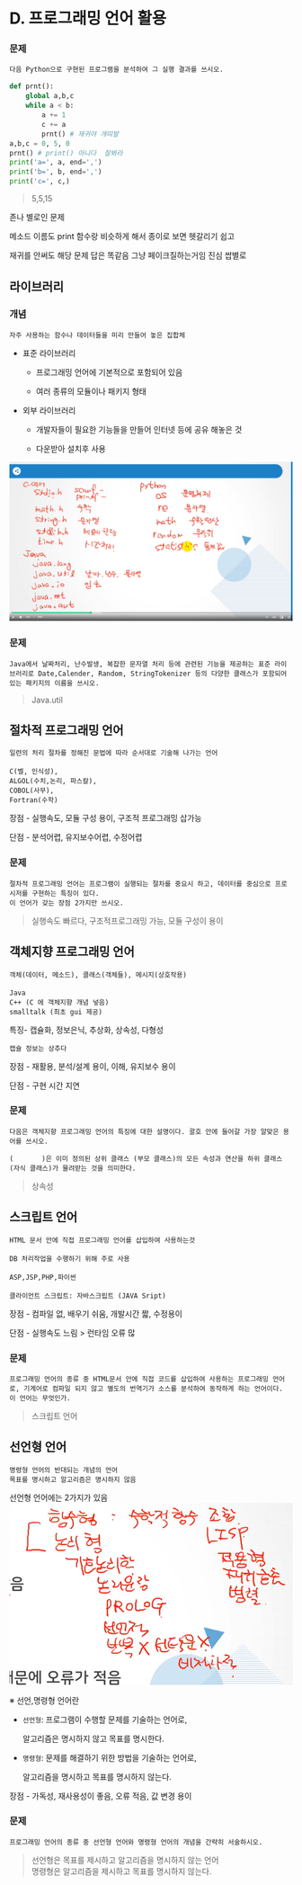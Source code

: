 # D. 프로그래밍 언어 활용

### 문제

    다음 Python으로 구현된 프로그램을 분석하여 그 실행 결과를 쓰시오.

```py
def prnt():
    global a,b,c
    while a < b:
        a += 1
        c += a
        prnt() # 재귀야 개띠발
a,b,c = 0, 5, 0
prnt() # print() 아니다  잘봐라
print('a=', a, end=',')
print('b=', b, end=',')
print('c=', c,)
```

> 5,5,15

존나 별로인 문제

메소드 이름도 print 함수랑 비슷하게 해서 종이로 보면 헷갈리기 쉽고

재귀를 안써도 해당 문제 답은 똑같음 그냥 페이크질하는거임 진심 쌉별로

## 라이브러리

### 개념

    자주 사용하는 함수나 데이터들을 미리 만들어 놓은 집합체

- 표준 라이브러리

  - 프로그래밍 언어에 기본적으로 포함되어 있음

  - 여러 종류의 모듈이나 패키지 형태

- 외부 라이브러리

  - 개발자들이 필요한 기능들을 만들어 인터넷 등에 공유 해놓은 것

  - 다운받아 설치후 사용

![라이브러리](/img/1_programming/library.png)

### 문제

    Java에서 날짜처리, 난수발생, 복잡한 문자열 처리 등에 관련된 기능을 제공하는 표준 라이브러리로 Date,Calender, Random, StringTokenizer 등의 다양한 클래스가 포함되어 있는 패키지의 이름을 쓰시오.

> Java.util

## 절차적 프로그래밍 언어

    일련의 처리 절차를 정해진 문법에 따라 순서대로 기술해 나가는 언어

    C(벨, 인식성),
    ALGOL(수치,논리, 파스칼),
    COBOL(사무),
    Fortran(수학)

장점 - 실행속도, 모듈 구성 용이, 구조적 프로그래밍 삽가능

단점 - 분석어렵, 유지보수어렵, 수정어렵

### 문제

    절차적 프로그래밍 언어는 프로그램이 실행되는 절차를 중요시 하고, 데이터를 중심으로 프로시저를 구현하는 특징이 있다.
    이 언어가 갖는 장점 2가지만 쓰시오.

> 실행속도 빠르다, 구조적프로그래밍 가능, 모듈 구성이 용이

## 객체지향 프로그래밍 언어

    객체(데이터, 메소드), 클래스(객체들), 메시지(상호작용)

    Java
    C++ (C 에 객체지향 개념 넣음)
    smalltalk (최초 gui 제공)

특징- 캡슐화, 정보은닉, 추상화, 상속성, 다형성

`캡슐 정보는 상추다`

장점 - 재활용, 분석/설계 용이, 이해, 유지보수 용이

단점 - 구현 시간 지연

### 문제

    다음은 객체지향 프로그래밍 언어의 특징에 대한 설명이다. 괄호 안에 들어갈 가장 알맞은 용어를 쓰시오.

```
(       )은 이미 정의된 상위 클래스 (부모 클래스)의 모든 속성과 연산을 하위 클래스 (자식 클래스)가 물려받는 것을 의미한다.
```

> 상속성

## 스크립트 언어

    HTML 문서 안에 직접 프로그래밍 언어를 삽입하여 사용하는것

    DB 처리작업을 수행하기 위해 주로 사용

    ASP,JSP,PHP,파이썬

    클라이언트 스크립트: 자바스크립트 (JAVA Sript)

장점 - 컴파일 없, 배우기 쉬움, 개발시간 짧, 수정용이

단점 - 실행속도 느림 > 런타임 오류 많

### 문제

    프로그래밍 언어의 종류 중 HTML문서 안에 직접 코드를 삽입하여 사용하는 프로그래밍 언어로, 기계어로 컴파일 되지 않고 별도의 번역기가 소스를 분석하여 동작하게 하는 언어이다. 이 언어는 무엇인가.

> 스크립트 언어

## 선언형 언어

    명령형 언어의 반대되는 개념의 언어
    목표를 명시하고 알고리즘은 명시하지 않음

선언형 언어에는 2가지가 있음
![함수형/논리형](/img/1_programming/%ED%95%A8%EC%88%98%ED%98%95%2C%EB%85%BC%EB%A6%AC%ED%98%95.png)

※ 선언,명령형 언어란

- `선언형`: 프로그램이 수행할 문제를 기술하는 언어로,

  알고리즘은 명시하지 않고 목표를 명시한다.

- `명령형`: 문제를 해결하기 위한 방법을 기술하는 언어로,

  알고리즘을 명시하고 목표를 명시하지 않는다.

장점 - 가독성, 재사용성이 좋음, 오류 적음, 값 변경 용이

### 문제

    프로그래밍 언어의 종류 중 선언형 언어와 명령형 언어의 개념을 간략히 서술하시오.

> 선언형은 목표를 제시하고 알고리즘을 명시하지 않는 언어 <br>
> 명령형은 알고리즘을 제시하고 목표를 명시하지 않는다.
